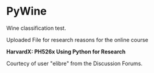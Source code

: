 # PyWine

Wine classification test.

Uploaded File for research reasons for the online course 

<b>ΗarvardX: PH526x Using Python for Research</b>

Courtecy of user "elibre" from the Discussion Forums.

